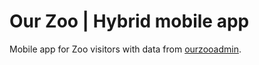 # Our Zoo | Hybrid mobile app
Mobile app for Zoo visitors with data from [ourzooadmin](https://github.com/machacekmartin/ourzooadmin).
